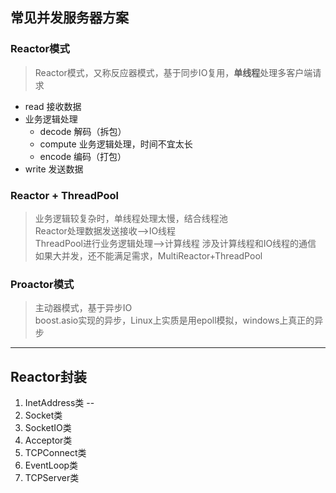 ## 常见并发服务器方案

### Reactor模式
> Reactor模式，又称反应器模式，基于同步IO复用，**单线程**处理多客户端请求

+ read      接收数据
+ 业务逻辑处理
  + decode    解码（拆包）
  + compute   业务逻辑处理，时间不宜太长
  + encode    编码（打包）
+ write     发送数据

### Reactor + ThreadPool
> 业务逻辑较复杂时，单线程处理太慢，结合线程池  
> Reactor处理数据发送接收-->IO线程  
> ThreadPool进行业务逻辑处理-->计算线程
> 涉及计算线程和IO线程的通信  
> 如果大并发，还不能满足需求，MultiReactor+ThreadPool

### Proactor模式
> 主动器模式，基于异步IO  
> boost.asio实现的异步，Linux上实质是用epoll模拟，windows上真正的异步

---

## Reactor封装
1. InetAddress类 -- 
2. Socket类
3. SocketIO类
4. Acceptor类
5. TCPConnect类
6. EventLoop类
7. TCPServer类
